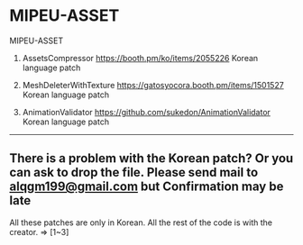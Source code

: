 # MIPEU-ASSET
MIPEU-ASSET

1. AssetsCompressor
https://booth.pm/ko/items/2055226
Korean language patch

2. MeshDeleterWithTexture
https://gatosyocora.booth.pm/items/1501527
Korean language patch

3. AnimationValidator
https://github.com/sukedon/AnimationValidator
Korean language patch

------------------------------------------
There is a problem with the Korean patch?
Or you can ask to drop the file.
Please send mail to alqgm199@gmail.com
but Confirmation may be late
------------------------------------------
All these patches are only in Korean.
All the rest of the code is with the creator. => [1~3]
